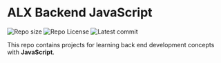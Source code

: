 # ALX Backend JavaScript

![Repo size](https://img.shields.io/github/repo-size/Abdellahsyani/alx-backend-javascript)
![Repo License](https://img.shields.io/github/license/Abdellahsyani/alx-backend-javascript.svg)
![Latest commit](https://img.shields.io/github/last-commit/Abdellahsyani/alx-backend-javascript/main?style=round-square)

This repo contains projects for learning back end development concepts with __JavaScript__.
